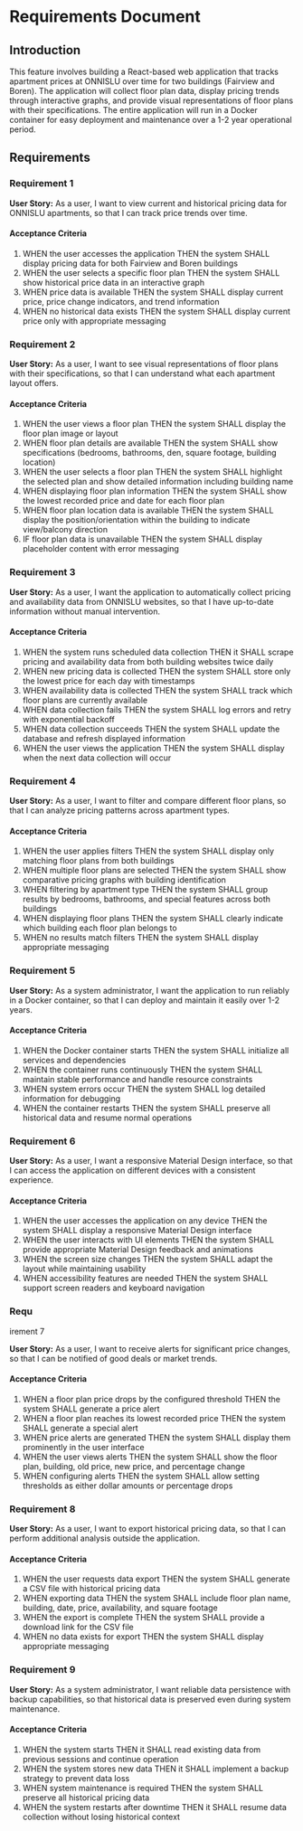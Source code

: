 # Requirements Document

## Introduction

This feature involves building a React-based web application that tracks apartment prices at ONNISLU over time for two buildings (Fairview and Boren). The application will collect floor plan data, display pricing trends through interactive graphs, and provide visual representations of floor plans with their specifications. The entire application will run in a Docker container for easy deployment and maintenance over a 1-2 year operational period.

## Requirements

### Requirement 1

**User Story:** As a user, I want to view current and historical pricing data for ONNISLU apartments, so that I can track price trends over time.

#### Acceptance Criteria

1. WHEN the user accesses the application THEN the system SHALL display pricing data for both Fairview and Boren buildings
2. WHEN the user selects a specific floor plan THEN the system SHALL show historical price data in an interactive graph
3. WHEN price data is available THEN the system SHALL display current price, price change indicators, and trend information
4. WHEN no historical data exists THEN the system SHALL display current price only with appropriate messaging

### Requirement 2

**User Story:** As a user, I want to see visual representations of floor plans with their specifications, so that I can understand what each apartment layout offers.

#### Acceptance Criteria

1. WHEN the user views a floor plan THEN the system SHALL display the floor plan image or layout
2. WHEN floor plan details are available THEN the system SHALL show specifications (bedrooms, bathrooms, den, square footage, building location)
3. WHEN the user selects a floor plan THEN the system SHALL highlight the selected plan and show detailed information including building name
4. WHEN displaying floor plan information THEN the system SHALL show the lowest recorded price and date for each floor plan
5. WHEN floor plan location data is available THEN the system SHALL display the position/orientation within the building to indicate view/balcony direction
5. IF floor plan data is unavailable THEN the system SHALL display placeholder content with error messaging

### Requirement 3

**User Story:** As a user, I want the application to automatically collect pricing and availability data from ONNISLU websites, so that I have up-to-date information without manual intervention.

#### Acceptance Criteria

1. WHEN the system runs scheduled data collection THEN it SHALL scrape pricing and availability data from both building websites twice daily
2. WHEN new pricing data is collected THEN the system SHALL store only the lowest price for each day with timestamps
3. WHEN availability data is collected THEN the system SHALL track which floor plans are currently available
4. WHEN data collection fails THEN the system SHALL log errors and retry with exponential backoff
5. WHEN data collection succeeds THEN the system SHALL update the database and refresh displayed information
6. WHEN the user views the application THEN the system SHALL display when the next data collection will occur

### Requirement 4

**User Story:** As a user, I want to filter and compare different floor plans, so that I can analyze pricing patterns across apartment types.

#### Acceptance Criteria

1. WHEN the user applies filters THEN the system SHALL display only matching floor plans from both buildings
2. WHEN multiple floor plans are selected THEN the system SHALL show comparative pricing graphs with building identification
3. WHEN filtering by apartment type THEN the system SHALL group results by bedrooms, bathrooms, and special features across both buildings
4. WHEN displaying floor plans THEN the system SHALL clearly indicate which building each floor plan belongs to
5. WHEN no results match filters THEN the system SHALL display appropriate messaging

### Requirement 5

**User Story:** As a system administrator, I want the application to run reliably in a Docker container, so that I can deploy and maintain it easily over 1-2 years.

#### Acceptance Criteria

1. WHEN the Docker container starts THEN the system SHALL initialize all services and dependencies
2. WHEN the container runs continuously THEN the system SHALL maintain stable performance and handle resource constraints
3. WHEN system errors occur THEN the system SHALL log detailed information for debugging
4. WHEN the container restarts THEN the system SHALL preserve all historical data and resume normal operations

### Requirement 6

**User Story:** As a user, I want a responsive Material Design interface, so that I can access the application on different devices with a consistent experience.

#### Acceptance Criteria

1. WHEN the user accesses the application on any device THEN the system SHALL display a responsive Material Design interface
2. WHEN the user interacts with UI elements THEN the system SHALL provide appropriate Material Design feedback and animations
3. WHEN the screen size changes THEN the system SHALL adapt the layout while maintaining usability
4. WHEN accessibility features are needed THEN the system SHALL support screen readers and keyboard navigation
### Requ
irement 7

**User Story:** As a user, I want to receive alerts for significant price changes, so that I can be notified of good deals or market trends.

#### Acceptance Criteria

1. WHEN a floor plan price drops by the configured threshold THEN the system SHALL generate a price alert
2. WHEN a floor plan reaches its lowest recorded price THEN the system SHALL generate a special alert
3. WHEN price alerts are generated THEN the system SHALL display them prominently in the user interface
4. WHEN the user views alerts THEN the system SHALL show the floor plan, building, old price, new price, and percentage change
5. WHEN configuring alerts THEN the system SHALL allow setting thresholds as either dollar amounts or percentage drops

### Requirement 8

**User Story:** As a user, I want to export historical pricing data, so that I can perform additional analysis outside the application.

#### Acceptance Criteria

1. WHEN the user requests data export THEN the system SHALL generate a CSV file with historical pricing data
2. WHEN exporting data THEN the system SHALL include floor plan name, building, date, price, availability, and square footage
3. WHEN the export is complete THEN the system SHALL provide a download link for the CSV file
4. WHEN no data exists for export THEN the system SHALL display appropriate messaging

### Requirement 9

**User Story:** As a system administrator, I want reliable data persistence with backup capabilities, so that historical data is preserved even during system maintenance.

#### Acceptance Criteria

1. WHEN the system starts THEN it SHALL read existing data from previous sessions and continue operation
2. WHEN the system stores new data THEN it SHALL implement a backup strategy to prevent data loss
3. WHEN system maintenance is required THEN the system SHALL preserve all historical pricing data
4. WHEN the system restarts after downtime THEN it SHALL resume data collection without losing historical context